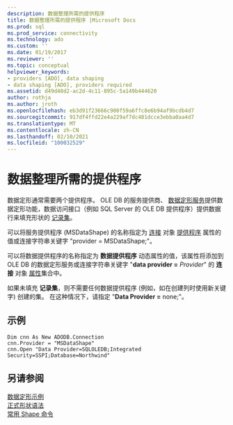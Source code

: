 ```yaml
---
description: 数据整理所需的提供程序
title: 数据整理所需的提供程序 |Microsoft Docs
ms.prod: sql
ms.prod_service: connectivity
ms.technology: ado
ms.custom: ''
ms.date: 01/19/2017
ms.reviewer: ''
ms.topic: conceptual
helpviewer_keywords:
- providers [ADO], data shaping
- data shaping [ADO], providers required
ms.assetid: d49d48d2-ac2d-4c11-895c-5a149b444620
author: rothja
ms.author: jroth
ms.openlocfilehash: eb3d91f23666c900f59a6ffc8e6b94af9bcdb4d7
ms.sourcegitcommit: 917df4ffd22e4a229af7dc481dcce3ebba0aa4d7
ms.translationtype: MT
ms.contentlocale: zh-CN
ms.lasthandoff: 02/10/2021
ms.locfileid: "100032529"
---
```

# <a name="required-providers-for-data-shaping"></a>数据整理所需的提供程序
数据定形通常需要两个提供程序。 OLE DB 的服务提供商、 [数据定形服务](../../../ado/guide/appendixes/microsoft-data-shaping-service-for-ole-db-ado-service-provider.md)提供数据定形功能，数据访问接口（例如 SQL Server 的 OLE DB 提供程序）提供数据行来填充形状的 [记录集](../../../ado/reference/ado-api/recordset-object-ado.md)。  
  
 可以将服务提供程序 (MSDataShape) 的名称指定为 [连接](../../../ado/reference/ado-api/connection-object-ado.md) 对象 [提供程序](../../../ado/reference/ado-api/provider-property-ado.md) 属性的值或连接字符串关键字 "provider = MSDataShape;"。  
  
 可以将数据提供程序的名称指定为 **数据提供程序** 动态属性的值，该属性将添加到 OLE DB 的数据定形服务或连接字符串关键字 "**data provider =** _Provider_" 的 **连接** 对象 [属性](../../../ado/reference/ado-api/properties-collection-ado.md)集合中。  
  
 如果未填充 **记录集**，则不需要任何数据提供程序 (例如，如在创建列时使用新关键字) 创建的集。 在这种情况下，请指定 "**Data Provider =** none;"。  
  
## <a name="example"></a>示例  
  
```  
Dim cnn As New ADODB.Connection  
cnn.Provider = "MSDataShape"  
cnn.Open "Data Provider=SQLOLEDB;Integrated Security=SSPI;Database=Northwind"  
```  
  
## <a name="see-also"></a>另请参阅  
 [数据定形示例](../../../ado/guide/data/data-shaping-example.md)   
 [正式形状语法](../../../ado/guide/data/formal-shape-grammar.md)   
 [常用 Shape 命令](../../../ado/guide/data/shape-commands-in-general.md)
